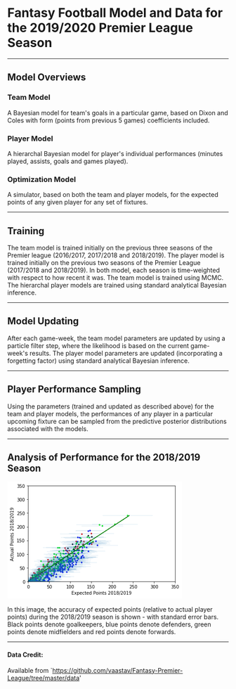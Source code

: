 # Fantasy Football Model and Data for the 2019/2020 Premier League Season
----------------------------------

## Model Overviews

### Team Model
A Bayesian model for team's goals in a particular game, based on Dixon and Coles with form (points from previous 5 games) coefficients included.

### Player Model
A hierarchal Bayesian model for player's individual performances (minutes played, assists, goals and games played).

### Optimization Model
A simulator, based on both the team and player models, for the expected points of any given player for any set of fixtures.

---------------------

## Training

The team model is trained initially on the previous three seasons of the Premier league (2016/2017, 2017/2018 and 2018/2019). The player model is trained initially on the previous two seasons of the Premier League (2017/2018 and 2018/2019). In both model, each season is time-weighted with respect to how recent it was. The team model is trained using MCMC. The hierarchal player models are trained using standard analytical Bayesian inference.

--------------------

## Model Updating

After each game-week, the team model parameters are updated by using a particle filter step, where the likelihood is based on the current game-week's results. The player model parameters are updated (incorporating a forgetting factor) using standard analytical Bayesian inference.

--------------------

## Player Performance Sampling

Using the parameters (trained and updated as described above) for the team and player models, the performances of any player in a particular upcoming fixture can be sampled from the predictive posterior distributions associated with the models.

---------------------

## Analysis of Performance for the 2018/2019 Season

![Screenshot](images/exp_points_vs_actual_20182019.png)

In this image, the accuracy of expected points (relative to actual player points) during the 2018/2019 season is shown - with standard error bars. Black points denote goalkeepers, blue points denote defenders, green points denote midfielders and red points denote forwards.

---------------------

#### Data Credit:
Available from `https://github.com/vaastav/Fantasy-Premier-League/tree/master/data'

